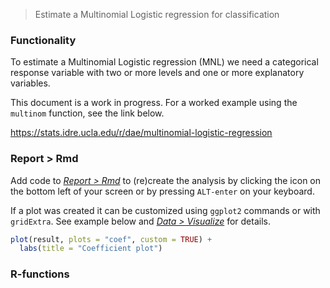> Estimate a Multinomial Logistic regression for classification

### Functionality

To estimate a Multinomial Logistic regression (MNL) we need a categorical response variable with two or more levels and one or more explanatory variables. 

This document is a work in progress. For a worked example using the `multinom` function, see the link below.

<a href="https://stats.idre.ucla.edu/r/dae/multinomial-logistic-regression" target="_blank">https://stats.idre.ucla.edu/r/dae/multinomial-logistic-regression</a>

### Report > Rmd

Add code to <a href="https://radiant-rstats.github.io/docs/data/report_rmd.html" target="_blank">_Report > Rmd_</a> to (re)create the analysis by clicking the <i title="report results" class="fa fa-edit"></i> icon on the bottom left of your screen or by pressing `ALT-enter` on your keyboard. 

If a plot was created it can be customized using `ggplot2` commands or with `gridExtra`. See example below and <a href="https://radiant-rstats.github.io/docs/data/visualize.html" target="_blank">_Data > Visualize_</a> for details.

```r
plot(result, plots = "coef", custom = TRUE) +
  labs(title = "Coefficient plot")
```

### R-functions

<!-- For an overview of related R-functions used by Radiant to estimate a logistic regression model see <a href = "https://radiant-rstats.github.io/radiant.model/reference/index.html#section-model-logistic-regression" target="_blank">_Model > Logistic regression_</a> -->

